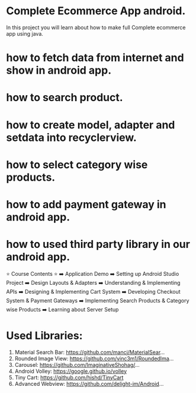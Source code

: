 
# Complete Ecommerce App android.



In this project you will learn about how to make full Complete
ecommerce app using java.

# how to fetch data from internet and show in android app.
# how to search product.
# how to create model, adapter and setdata into recyclerview.
# how to select category wise products.
# how to add payment gateway in android app.
# how to used third party library in our android app.

⭐ Course Contents ⭐
➡️ Application Demo
➡️ Setting up Android Studio Project
➡️ Design Layouts & Adapters
➡️ Understanding & Implementing APIs
➡️ Designing & Implementing Cart System
➡️ Developing Checkout System & Payment Gateways
➡️ Implementing Search Products & Category wise Products
➡️ Learning about Server Setup


# Used Libraries: 
1) Material Search Bar: https://github.com/mancj/MaterialSear...
2) Rounded Image View: https://github.com/vinc3m1/RoundedIma...
3) Carousel: https://github.com/ImaginativeShohag/...
4) Android Volley: https://google.github.io/volley
5) Tiny Cart: https://github.com/hishd/TinyCart
6) Advanced Webview: https://github.com/delight-im/Android...

